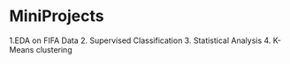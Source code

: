 # MiniProjects

1.EDA on FIFA Data
2. Supervised Classification 
3. Statistical Analysis
4. K-Means clustering
